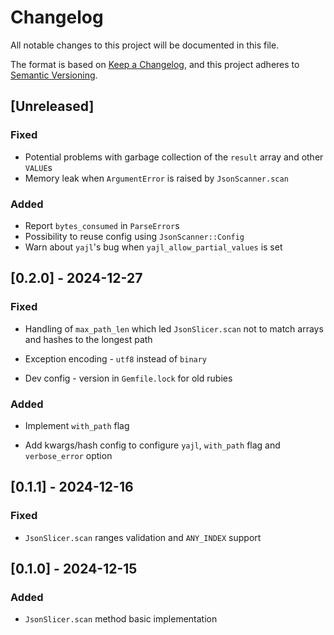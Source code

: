 # Changelog

All notable changes to this project will be documented in this file.

The format is based on [Keep a Changelog](https://keepachangelog.com/en/1.1.0/),
and this project adheres to [Semantic Versioning](https://semver.org/spec/v2.0.0.html).

## [Unreleased]

### Fixed

- Potential problems with garbage collection of the `result` array and other `VALUE`s
- Memory leak when `ArgumentError` is raised by `JsonScanner.scan`

### Added

- Report `bytes_consumed` in `ParseError`s
- Possibility to reuse config using `JsonScanner::Config`
- Warn about `yajl`'s bug when `yajl_allow_partial_values` is set

## [0.2.0] - 2024-12-27

### Fixed

- Handling of `max_path_len` which led `JsonSlicer.scan` not to match arrays and hashes to the longest path

- Exception encoding - `utf8` instead of `binary`

- Dev config - version in `Gemfile.lock` for old rubies

### Added

- Implement `with_path` flag

- Add kwargs/hash config to configure `yajl`, `with_path` flag and `verbose_error` option

## [0.1.1] - 2024-12-16

### Fixed

- `JsonSlicer.scan` ranges validation and `ANY_INDEX` support

## [0.1.0] - 2024-12-15

### Added

- `JsonSlicer.scan` method basic implementation

